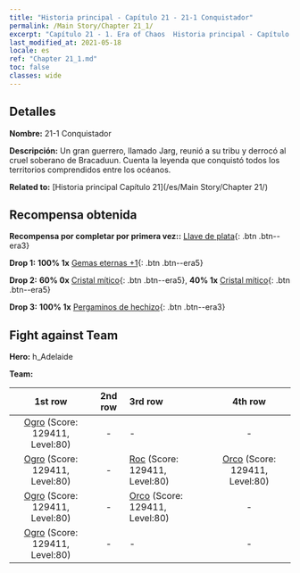 ```yaml
---
title: "Historia principal - Capítulo 21 - 21-1 Conquistador"
permalink: /Main Story/Chapter 21_1/
excerpt: "Capítulo 21 - 1. Era of Chaos  Historia principal - Capítulo 21_1. 21-1 Conquistador"
last_modified_at: 2021-05-18
locale: es
ref: "Chapter 21_1.md"
toc: false
classes: wide
---
```


## Detalles

 **Nombre:** 21-1 Conquistador

 **Descripción:** Un gran guerrero, llamado Jarg, reunió a su tribu y derrocó al cruel soberano de Bracaduun. Cuenta la leyenda que conquistó todos los territorios comprendidos entre los océanos.

 **Related to:** [Historia principal Capítulo 21](/es/Main Story/Chapter 21/)

## Recompensa obtenida

 **Recompensa por completar por primera vez::** [Llave de plata](/ItemsES/con_693/){: .btn .btn--era3}

 **Drop 1:** **100% 1x** [Gemas eternas +1](/ItemsES/mat_72/){: .btn .btn--era5}

 **Drop 2:** **60% 0x** [Cristal mítico](/ItemsES/mat_66/){: .btn .btn--era5}, **40% 1x** [Cristal mítico](/ItemsES/mat_66/){: .btn .btn--era5}

 **Drop 3:** **100% 1x** [Pergaminos de hechizo](/ItemsES/con_694/){: .btn .btn--era3}


## Fight against Team
 **Hero:** h_Adelaide

 **Team:**


  | 1st row | 2nd row | 3rd row | 4th row |
  |:----:|:----:|:----|:----:|
  | [Ogro](/es/units/Ogre/) (Score: 129411, Level:80)  | - | - | - |
  | [Ogro](/es/units/Ogre/) (Score: 129411, Level:80)  | - | [Roc](/es/units/Roc/) (Score: 129411, Level:80)  | [Orco](/es/units/Orc/) (Score: 129411, Level:80)  |
  | [Ogro](/es/units/Ogre/) (Score: 129411, Level:80)  | - | [Orco](/es/units/Orc/) (Score: 129411, Level:80)  | - |
  | [Ogro](/es/units/Ogre/) (Score: 129411, Level:80)  | - | - | - |


